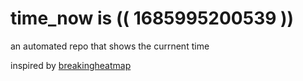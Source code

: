 # time_now is (( 1685995200539 ))

an automated repo that shows the currnent time

inspired by [breakingheatmap](https://github.com/breakingheatmap/breakingheatmap)